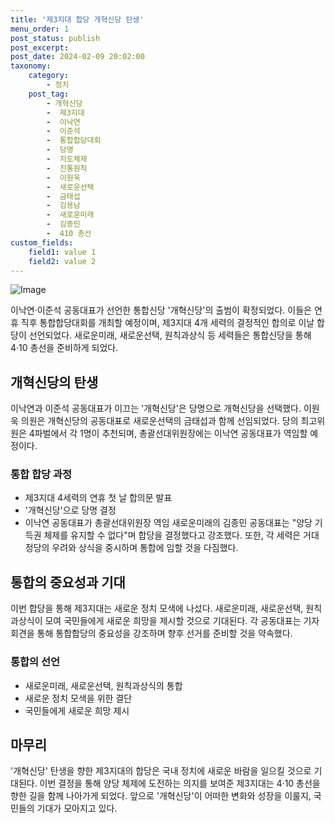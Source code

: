 ```yaml
---
title: '제3지대 합당 개혁신당 탄생'
menu_order: 1
post_status: publish
post_excerpt: 
post_date: 2024-02-09 20:02:00
taxonomy:
    category:
        - 정치
    post_tag:
        - 개혁신당
        -  제3지대
        -  이낙연
        -  이준석
        -  통합합당대회
        -  당명
        -  지도체제
        -  진통원칙
        -  이원욱
        -  새로운선택
        -  금태섭
        -  김용남
        -  새로운미래
        -  김종민
        -  410 총선
custom_fields:
    field1: value 1
    field2: value 2
---
```


![Image](https://imgnews.pstatic.net/image/586/2024/02/09/0000072658_001_20240209170901510.jpg?type=w647)

이낙연‧이준석 공동대표가 선언한 통합신당 '개혁신당'의 출범이 확정되었다. 이들은 연휴 직후 통합합당대회를 개최할 예정이며, 제3지대 4개 세력의 결정적인 합의로 이날 합당이 선언되었다. 새로운미래, 새로운선택, 원칙과상식 등 세력들은 통합신당을 통해 4·10 총선을 준비하게 되었다.
## 개혁신당의 탄생
이낙연과 이준석 공동대표가 이끄는 '개혁신당'은 당명으로 개혁신당을 선택했다. 이원욱 의원은 개혁신당의 공동대표로 새로운선택의 금태섭과 함께 선임되었다. 당의 최고위원은 4파벌에서 각 1명이 추천되며, 총괄선대위원장에는 이낙연 공동대표가 역임할 예정이다.
### 통합 합당 과정
- 제3지대 4세력의 연휴 첫 날 합의문 발표
- '개혁신당'으로 당명 결정
- 이낙연 공동대표가 총괄선대위원장 역임
새로운미래의 김종민 공동대표는 "양당 기득권 체제를 유지할 수 없다"며 합당을 결정했다고 강조했다. 또한, 각 세력은 거대 정당의 우려와 상식을 중시하며 통합에 임할 것을 다짐했다.
## 통합의 중요성과 기대
이번 합당을 통해 제3지대는 새로운 정치 모색에 나섰다. 새로운미래, 새로운선택, 원칙과상식이 모여 국민들에게 새로운 희망을 제시할 것으로 기대된다. 각 공동대표는 기자회견을 통해 통합합당의 중요성을 강조하며 향후 선거를 준비할 것을 약속했다.
### 통합의 선언
- 새로운미래, 새로운선택, 원칙과상식의 통합
- 새로운 정치 모색을 위한 결단
- 국민들에게 새로운 희망 제시
## 마무리
'개혁신당' 탄생을 향한 제3지대의 합당은 국내 정치에 새로운 바람을 일으킬 것으로 기대된다. 이번 결정을 통해 양당 체제에 도전하는 의지를 보여준 제3지대는 4·10 총선을 향한 길을 함께 나아가게 되었다. 앞으로 '개혁신당'이 어떠한 변화와 성장을 이룰지, 국민들의 기대가 모아지고 있다.
